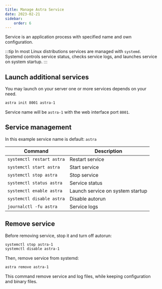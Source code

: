 ```yaml
---
title: Manage Astra Service
date: 2023-02-21
sidebar:
    order: 6
---
```


Service is an application process with specified name and own configuration.

:::tip
In most Linux distributions services are managed with `systemd`. Systemd controls service status, checks service logs, and launches service on system startup.
:::

## Launch additional services

You may launch on your server one or more services depends on your need.

```sh
astra init 8001 astra-1
```

Service name will be `astra-1` with the web interface port `8001`.

## Service management

In this example service name is default: `astra`

| Command | Description |
| --- | --- |
| `systemctl restart astra` | Restart service |
| `systemctl start astra` | Start service |
| `systemctl stop astra` | Stop service |
| `systemctl status astra` | Service status |
| `systemctl enable astra` | Launch service on system startup |
| `systemctl disable astra` | Disable autorun |
| `journalctl -fu astra` | Service logs |

## Remove service

Before removing service, stop it and turn off autorun:

```sh
systemctl stop astra-1
systemctl disable astra-1
```

Then, remove service from systemd:

```sh
astra remove astra-1
```

This command remove service and log files, while keeping configuration and binary files.
